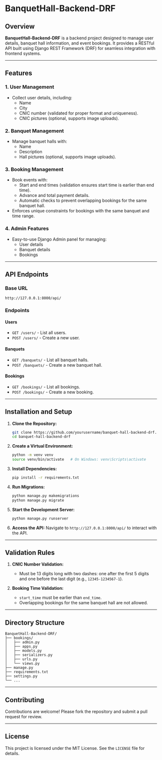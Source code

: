# BanquetHall-Backend-DRF

## Overview
**BanquetHall-Backend-DRF** is a backend project designed to manage user details, banquet hall information, and event bookings. It provides a RESTful API built using Django REST Framework (DRF) for seamless integration with frontend systems.

---

## Features

### 1. User Management
- Collect user details, including:
  - Name
  - City
  - CNIC number (validated for proper format and uniqueness).
  - CNIC pictures (optional, supports image uploads).

### 2. Banquet Management
- Manage banquet halls with:
  - Name
  - Description
  - Hall pictures (optional, supports image uploads).

### 3. Booking Management
- Book events with:
  - Start and end times (validation ensures start time is earlier than end time).
  - Advance and total payment details.
  - Automatic checks to prevent overlapping bookings for the same banquet hall.
- Enforces unique constraints for bookings with the same banquet and time range.

### 4. Admin Features
- Easy-to-use Django Admin panel for managing:
  - User details
  - Banquet details
  - Bookings

---

## API Endpoints

### Base URL
```
http://127.0.0.1:8000/api/
```

### Endpoints

#### **Users**
- `GET /users/` - List all users.
- `POST /users/` - Create a new user.

#### **Banquets**
- `GET /banquets/` - List all banquet halls.
- `POST /banquets/` - Create a new banquet hall.

#### **Bookings**
- `GET /bookings/` - List all bookings.
- `POST /bookings/` - Create a new booking.

---

## Installation and Setup

1. **Clone the Repository:**
   ```bash
   git clone https://github.com/yourusername/banquet-hall-backend-drf.git
   cd banquet-hall-backend-drf
   ```

2. **Create a Virtual Environment:**
   ```bash
   python -m venv venv
   source venv/bin/activate   # On Windows: venv\Scripts\activate
   ```

3. **Install Dependencies:**
   ```bash
   pip install -r requirements.txt
   ```

4. **Run Migrations:**
   ```bash
   python manage.py makemigrations
   python manage.py migrate
   ```

5. **Start the Development Server:**
   ```bash
   python manage.py runserver
   ```

6. **Access the API:**
   Navigate to `http://127.0.0.1:8000/api/` to interact with the API.

---

## Validation Rules

1. **CNIC Number Validation:**
   - Must be 13 digits long with two dashes: one after the first 5 digits and one before the last digit (e.g., `12345-1234567-1`).

2. **Booking Time Validation:**
   - `start_time` must be earlier than `end_time`.
   - Overlapping bookings for the same banquet hall are not allowed.

---

## Directory Structure
```
BanquetHall-Backend-DRF/
├── bookings/
│   ├── admin.py
│   ├── apps.py
│   ├── models.py
│   ├── serializers.py
│   ├── urls.py
│   └── views.py
├── manage.py
├── requirements.txt
├── settings.py
└── ...
```

---

## Contributing
Contributions are welcome! Please fork the repository and submit a pull request for review.

---

## License
This project is licensed under the MIT License. See the `LICENSE` file for details.
